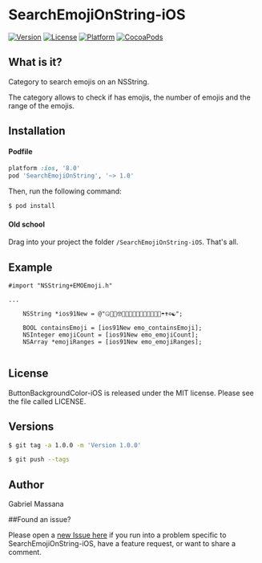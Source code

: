# SearchEmojiOnString-iOS

[![Version](https://img.shields.io/cocoapods/v/SearchEmojiOnString.svg?style=flat-square)](http://cocoapods.org/pods/SearchEmojiOnString)
[![License](https://img.shields.io/cocoapods/l/SearchEmojiOnString.svg?style=flat-square)](http://cocoapods.org/pods/SearchEmojiOnString)
[![Platform](https://img.shields.io/cocoapods/p/SearchEmojiOnString.svg?style=flat-square)](http://cocoapods.org/pods/SearchEmojiOnString)
[![CocoaPods](https://img.shields.io/cocoapods/metrics/doc-percent/SearchEmojiOnString.svg?style=flat-square)](http://cocoapods.org/pods/SearchEmojiOnString)

##   What is it?
Category to search emojis on an NSString. 

The category allows to check if has emojis, the number of emojis and the range of the emojis.

## Installation

#### Podfile

```ruby
platform :ios, '8.0'
pod 'SearchEmojiOnString', '~> 1.0'
```

Then, run the following command:

```bash
$ pod install
```

#### Old school

Drag into your project the folder `/SearchEmojiOnString-iOS`. That's all.

## Example

```objc
#import "NSString+EMOEmoji.h"

...

	NSString *ios91New = @"🤐🤑🤒🤓🤔🤕🤖🤗🤘🦀🦁🦂🦃🦄🧀☂️✝️✡️☯️";

    BOOL containsEmoji = [ios91New emo_containsEmoji];
    NSInteger emojiCount = [ios91New emo_emojiCount];
    NSArray *emojiRanges = [ios91New emo_emojiRanges];
    
```

## License

ButtonBackgroundColor-iOS is released under the MIT license. Please see the file called LICENSE.

## Versions

```bash
$ git tag -a 1.0.0 -m 'Version 1.0.0'

$ git push --tags
```

## Author

Gabriel Massana

##Found an issue?

Please open a [new Issue here](https://github.com/GabrielMassana/SearchEmojiOnString-iOS/issues/new) if you run into a problem specific to SearchEmojiOnString-iOS, have a feature request, or want to share a comment.

